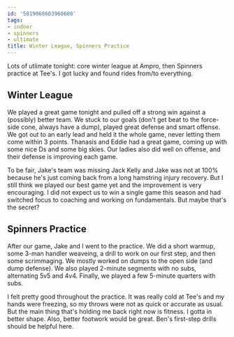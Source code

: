 ```yaml
---
id: '5819068603960608'
tags:
- indoor
- spinners
- ultimate
title: Winter League, Spinners Practice
---
```


Lots of utlimate tonight: core winter league at Ampro, then Spinners practice at Tee's. I got lucky and found rides from/to everything.

## Winter League

We played a great game tonight and pulled off a strong win against a (possibly) better team. We stuck to our goals (don't get beat to the force-side cone, always have a dump), played great defense and smart offense. We got out to an early lead and held it the whole game, never letting them come within 3 points. Thanasis and Eddie had a great game, coming up with some nice Ds and some big skies. Our ladies also did well on offense, and their defense is improving each game. 

To be fair, Jake's team was missing Jack Kelly and Jake was not at 100% because he's just coming back from a long hamstring injury recovery. But I still think we played our best game yet and the improvement is very encouraging. I did not expect us to win a single game this season and had switched focus to coaching and working on fundamentals. But maybe that's the secret?

## Spinners Practice

After our game, Jake and I went to the practice. We did a short warmup, some 3-man handler weaveing, a drill to work on our first step, and then some scrimmaging. We mostly worked on dumps to the open side (and dump defense). We also played 2-minute segments with no subs, alternating 5v5 and 4v4. Finally, we played a few 5-minute quarters with subs. 

I felt pretty good throughout the practice. It was really cold at Tee's and my hands were freezing, so my throws were not as quick or accurate as usual. But the main thing that's holding me back right now is fitness. I gotta in better shape. Also, better footwork would be great. Ben's first-step drills should be helpful here.
